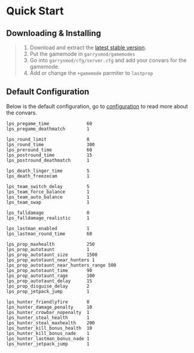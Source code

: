 # Quick Start

## Downloading & Installing
> 1. Download and extract the [latest stable version](https://github.com/gluaws/lastprop/releases/latest).
> 2. Put the gamemode in `garrysmod/gamemodes`
> 3. Go into `garrysmod/cfg/server.cfg` and add your convars for the gamemode.
> 4. Add or change the `+gamemode` parmiter to `lastprop`

## Default Configuration

Below is the default configuration, go to [configuration](configuration.md) to read more about the convars.
```
lps_pregame_time              60
lps_pregame_deathmatch        1

lps_round_limit               8
lps_round_time                300
lps_preround_time             60
lps_postround_time            15
lps_postround_deathmatch      1

lps_death_linger_time         5
lps_death_freezecam           1

lps_team_switch_delay         5
lps_team_force_balance        1
lps_team_auto_balance         1
lps_team_swap                 1

lps_falldamage                0
lps_falldamage_realistic      1

lps_lastman_enabled           1
lps_lastman_round_time        60

lps_prop_maxhealth            250
lps_prop_autotaunt            1
lps_prop_autotaunt_size       1500
lps_prop_autotaunt_near_hunters 1
lps_prop_autotaunt_near_hunters_range 500
lps_prop_autotaunt_time       90
lps_prop_autotaunt_rage       100
lps_prop_autotaunt_delay      15
lps_prop_disguise_delay       2
lps_prop_jetpack_jump         1

lps_hunter_friendlyfire       0
lps_hunter_damage_penalty     10
lps_hunter_crowbar_nopenalty  1
lps_hunter_steal_health       1
lps_hunter_steal_maxhealth    200
lps_hunter_kill_bonus_health  10
lps_hunter_kill_bonus_nade    1
lps_hunter_lastman_bonus_nade 1
lps_hunter_jetpack_jump       1
```

